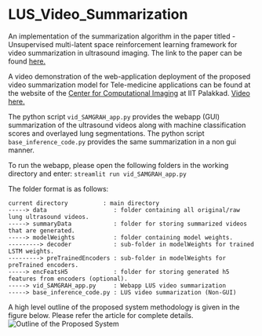 # LUS_Video_Summarization
An implementation of the summarization algorithm in the paper titled - Unsupervised multi-latent space reinforcement learning framework for video summarization in ultrasound imaging. The link to the paper can be found [here.](https://arxiv.org/abs/2109.01309)

A video demonstration of the web-application deployment of the proposed video summarization model for Tele-medicine applications can be found at the website of the [Center for Computational Imaging](http://www.pulseecho.in/alus/video-summarization/) at IIT Palakkad. [Video here.](https://youtu.be/Th-XGQWRvpo)

The python script `vid_SAMGRAH_app.py` provides the webapp (GUI) summarization of the ultrasound videos along with machine classification scores and overlayed lung segmentations.
The python script `base_inference_code.py` provides the same summarization in a non gui manner.

To run the webapp, please open the following folders in the working directory and enter: 
`streamlit run vid_SAMGRAH_app.py`

The folder format is as follows:
```
current directory          : main directory    
-----> data                   : folder containing all original/raw lung ultrasound videos.    
-----> summaryData            : folder for storing summarized videos that are generated.
-----> modelWeights           : folder containing model weights.
---------> decoder            : sub-folder in modelWeights for trained LSTM weights.
---------> preTrainedEncoders : sub-folder in modelWeights for preTrained encoders.
-----> encFeatsH5             : folder for storing generated h5 features from encoders (optional).
-----> vid_SAMGRAH_app.py     : Webapp LUS video summarization
-----> base_inference_code.py : LUS video summarization (Non-GUI)
```
A high level outline of the proposed system methodology is given in the figure below. Please refer the article for complete details.
![Outline of the Proposed System](https://raw.githubusercontent.com/rpm1412/LUS_Video_Summarization/main/fig/Overall_Framework.png)

